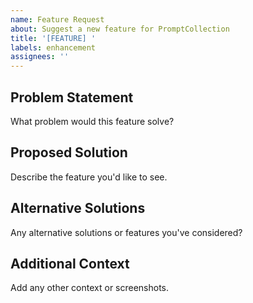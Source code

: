 ```yaml
---
name: Feature Request
about: Suggest a new feature for PromptCollection
title: '[FEATURE] '
labels: enhancement
assignees: ''
---
```


## Problem Statement
What problem would this feature solve?

## Proposed Solution
Describe the feature you'd like to see.

## Alternative Solutions
Any alternative solutions or features you've considered?

## Additional Context
Add any other context or screenshots.
